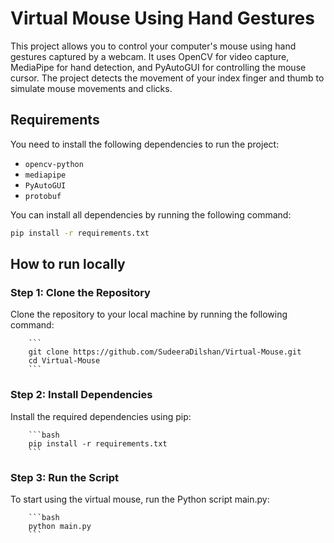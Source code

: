 # Virtual Mouse Using Hand Gestures

This project allows you to control your computer's mouse using hand gestures captured by a webcam. It uses OpenCV for video capture, MediaPipe for hand detection, and PyAutoGUI for controlling the mouse cursor. The project detects the movement of your index finger and thumb to simulate mouse movements and clicks.

## Requirements

You need to install the following dependencies to run the project:

- `opencv-python`
- `mediapipe`
- `PyAutoGUI`
- `protobuf`

You can install all dependencies by running the following command:

```bash
pip install -r requirements.txt
```
## How to run locally

### Step 1: Clone the Repository
   Clone the repository to your local machine by running the following command:
   
        ```
        git clone https://github.com/SudeeraDilshan/Virtual-Mouse.git
        cd Virtual-Mouse
        ```

### Step 2: Install Dependencies
  Install the required dependencies using pip:
  
        ```bash
        pip install -r requirements.txt
        ```

### Step 3: Run the Script
  To start using the virtual mouse, run the Python script main.py:  
  
        ```bash
        python main.py
        ```

        


